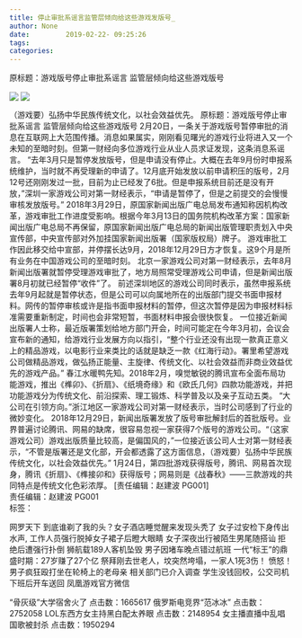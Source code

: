 ```yaml
---
title: 停止审批系谣言监管层倾向给这些游戏发版号_
author: None
date:         2019-02-22- 09:25:26        
tags: 
categories: 
---
```

原标题：游戏版号停止审批系谣言 监管层倾向给这些游戏版号
<!-- more -->
                                
<img align="center" border="0" src="http://p2.ifengimg.com/a/2016/0810/204c433878d5cf9size1_w16_h16.png" />
                                            
<img align="center" border="0" src="http://d.ifengimg.com/w80_h80_nocache/y2.ifengimg.com/e01ed39fc2da5d4a/2013/1224/game.jpg" />
                            
（游戏要）弘扬中华民族传统文化，以社会效益优先。
原标题：游戏版号停止审批系谣言 监管层倾向给这些游戏版号
2月20日，一条关于游戏版号暂停审批的消息在互联网上大范围传播。消息如果属实，刚刚看见曙光的游戏行业将进入又一个未知的至暗时刻。但第一财经向多位游戏行业从业人员求证发现，这条消息系谣言。
“去年3月只是暂停发放版号，但是申请没有停止。大概在去年9月份时申报系统维护，当时就不再受理新的申请了。12月底开始发放以前申请积压的版号，2月12号还刚刚发过一批，目前为止已经发了6批。但是申报系统目前还是没有开放，”深圳一家游戏公司对第一财经表示，“申请是暂停了，但是之前提交的会慢慢审核发放版号。”
2018年3月29日，原国家新闻出版广电总局发布通知称因机构改革，游戏审批工作进度受影响。根据今年3月13日的国务院机构改革方案：国家新闻出版广电总局不再保留，原国家新闻出版广电总局的新闻出版管理职责划入中央宣传部，中央宣传部对外加挂国家新闻出版署（国家版权局）牌子。
游戏审批工作因此移交给中宣部，并停摆长达9月，2018年12月29日方才恢复。这9个月是所有业务在中国游戏公司的至暗时刻。
北京一家游戏公司对第一财经表示，去年8月新闻出版署就暂停受理游戏审批了，地方局照常受理游戏公司申请，但是新闻出版署8月初就已经暂停“收件”了。
前述深圳地区的游戏公司同时表示，虽然申报系统去年9月起就是暂停状态，但是公司可以向属地所在的出版部门提交书面申报材料。网传的暂停审核或许是指书面申报材料的暂停，但这次暂停是因为申报材料标准需要重新制定，时间也会非常短暂，书面材料申报会很快恢复。
一位接近新闻出版署人士称，最近版署策划给地方部门开会，时间可能定在今年3月初，会议会宣布新的通知，给游戏行业发展方向以指引，“整个行业还没有出现一款真正意义上的精品游戏，以电影行业来类比的话就是缺乏一款《红海行动》。署里希望游戏公司做精品游戏，做弘扬正能量、主旋律、传统文化、以社会效益而非商业效益优先的游戏产品。”
春江水暖鸭先知。2018年2月，嗅觉敏锐的腾讯宣布全面布局功能游戏，推出《榫卯》、《折扇》、《纸境奇缘》和《欧氏几何》四款功能游戏，并把功能游戏分为传统文化、前沿探索、理工锻炼、科学普及以及亲子互动五类。
“大公司在引领方向。”浙江地区一家游戏公司对第一财经表示，当时公司感到了行业的微妙变化。
2018年12月29日，新闻出版署发放了版号审批解封后的首批版号。业界普遍讨论腾讯、网易的缺席，很容易忽视一家获得7个版号的游戏公司。“（这家游戏公司）游戏出版质量比较高，是偏国风的，”一位接近该公司人士对第一财经表示，“不管是版署还是文化部，开会都透露了这方面信息，（游戏要）弘扬中华民族传统文化，以社会效益优先。”
1月24日，第四批游戏获得版号，腾讯、网易首次现身，腾讯《折扇》、《榫接卯和》获得版号；网易则是《战春秋》——三款游戏的共同特点是传统文化色彩浓厚。
                                [责任编辑：赵建波                                    PG001]                            
                                责任编辑：赵建波                                    PG001                            
                                标签：                                    
                                        
                                        
                                                                    
网罗天下
到底谁剃了我的头？女子酒店睡觉醒来发现头秃了
女子过安检下身传出水声, 工作人员强行脱掉女子裙子后瞪大眼睛
女子深夜出行被陌生男尾随搭讪 拒绝后遭强行扑倒
狮航载189人客机坠毁 男子因堵车晚点错过航班
一代“标王”的鼎盛时期：27岁赚了27个亿
祭拜刚去世老人，坟突然垮塌，一家人1死3伤！
愤怒！男子疯狂殴打坐在轮椅上的老母亲 相关部门已介入调查
学生没钱回校，公交司机下班后开车送回
凤凰游戏官方微信
                                        
                                    
“骨灰级”大学宿舍火了
点击数：1665617
俄罗斯电竞界“范冰冰”
点击数：2752058
LOL东西方女主持黑白配太养眼
点击数：2148954
女主播直播中乱唱国歌被封杀
点击数：1950294
